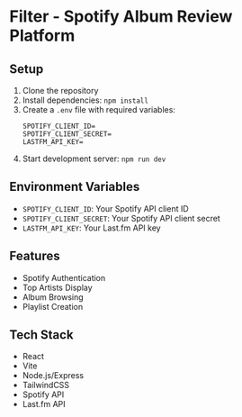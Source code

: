 # Filter - Spotify Album Review Platform 

## Setup
1. Clone the repository
2. Install dependencies: `npm install`
3. Create a `.env` file with required variables:
   ```
   SPOTIFY_CLIENT_ID=
   SPOTIFY_CLIENT_SECRET=
   LASTFM_API_KEY=
   ```
4. Start development server: `npm run dev`

## Environment Variables
- `SPOTIFY_CLIENT_ID`: Your Spotify API client ID
- `SPOTIFY_CLIENT_SECRET`: Your Spotify API client secret
- `LASTFM_API_KEY`: Your Last.fm API key

## Features
- Spotify Authentication
- Top Artists Display
- Album Browsing
- Playlist Creation

## Tech Stack
- React
- Vite
- Node.js/Express
- TailwindCSS
- Spotify API
- Last.fm API
